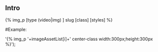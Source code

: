 ## Intro

{% img_p [type (video|img) ] slug [class] [styles] %}


#Example:

'{% img_p '+imageAssetList[i]+' center-class width:300px;height:300px %}');
